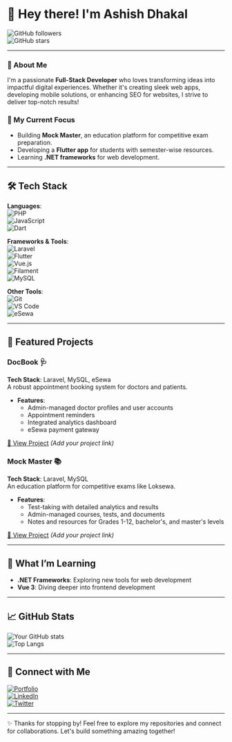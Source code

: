 # 👋 Hey there! I'm Ashish Dhakal  

![GitHub followers](https://img.shields.io/github/followers/your-username?style=social)  
![GitHub stars](https://img.shields.io/github/stars/your-username?style=social)  

---

### 🚀 About Me  
I'm a passionate **Full-Stack Developer** who loves transforming ideas into impactful digital experiences. Whether it's creating sleek web apps, developing mobile solutions, or enhancing SEO for websites, I strive to deliver top-notch results!  

### 🌟 My Current Focus  
- Building **Mock Master**, an education platform for competitive exam preparation.  
- Developing a **Flutter app** for students with semester-wise resources.  
- Learning **.NET frameworks** for web development.  

---

## 🛠️ Tech Stack  
**Languages**:  
![PHP](https://img.shields.io/badge/-PHP-777BB4?logo=php&logoColor=white)  
![JavaScript](https://img.shields.io/badge/-JavaScript-F7DF1E?logo=javascript&logoColor=black)  
![Dart](https://img.shields.io/badge/-Dart-0175C2?logo=dart&logoColor=white)  

**Frameworks & Tools**:  
![Laravel](https://img.shields.io/badge/-Laravel-FF2D20?logo=laravel&logoColor=white)  
![Flutter](https://img.shields.io/badge/-Flutter-02569B?logo=flutter&logoColor=white)  
![Vue.js](https://img.shields.io/badge/-Vue.js-4FC08D?logo=vue.js&logoColor=white)  
![Filament](https://img.shields.io/badge/-Filament-43A047?logo=data&logoColor=white)  
![MySQL](https://img.shields.io/badge/-MySQL-4479A1?logo=mysql&logoColor=white)  

**Other Tools**:  
![Git](https://img.shields.io/badge/-Git-F05032?logo=git&logoColor=white)  
![VS Code](https://img.shields.io/badge/-VS%20Code-007ACC?logo=visual-studio-code&logoColor=white)  
![eSewa](https://img.shields.io/badge/-eSewa-03C75A?logo=money&logoColor=white)  

---

## 📌 Featured Projects  
### **DocBook** 🩺  
**Tech Stack**: Laravel, MySQL, eSewa  
A robust appointment booking system for doctors and patients.  

- **Features**:  
  - Admin-managed doctor profiles and user accounts  
  - Appointment reminders  
  - Integrated analytics dashboard  
  - eSewa payment gateway  

[🔗 View Project](#) *(Add your project link)*  

### **Mock Master** 📚  
**Tech Stack**: Laravel, MySQL  
An education platform for competitive exams like Loksewa.  

- **Features**:  
  - Test-taking with detailed analytics and results  
  - Admin-managed courses, tests, and documents  
  - Notes and resources for Grades 1-12, bachelor's, and master's levels  

[🔗 View Project](#) *(Add your project link)*  

---

## 🌱 What I’m Learning  
- **.NET Frameworks**: Exploring new tools for web development  
- **Vue 3**: Diving deeper into frontend development  

---

## 📈 GitHub Stats  
![Your GitHub stats](https://github-readme-stats.vercel.app/api?username=your-username&show_icons=true&theme=radical)  
![Top Langs](https://github-readme-stats.vercel.app/api/top-langs/?username=your-username&layout=compact&theme=radical)  

---

## 🔗 Connect with Me  
[![Portfolio](https://img.shields.io/badge/-Portfolio-000?logo=vercel&logoColor=white)](your-portfolio-link)  
[![LinkedIn](https://img.shields.io/badge/-LinkedIn-0077B5?logo=linkedin&logoColor=white)](your-linkedin-link)  
[![Twitter](https://img.shields.io/badge/-Twitter-1DA1F2?logo=twitter&logoColor=white)](your-twitter-link)  

---

✨ Thanks for stopping by! Feel free to explore my repositories and connect for collaborations. Let's build something amazing together!  

